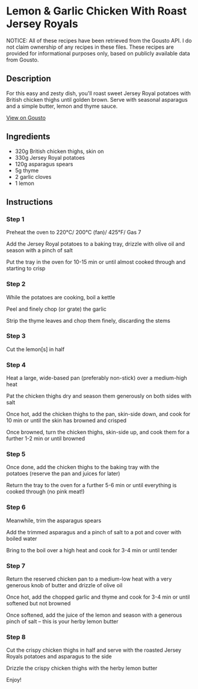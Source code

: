 # Lemon & Garlic Chicken With Roast Jersey Royals

NOTICE: All of these recipes have been retrieved from the Gousto API. I do not claim ownership of any recipes in these files. These recipes are provided for informational purposes only, based on publicly available data from Gousto.

## Description

For this easy and zesty dish, you'll roast sweet Jersey Royal potatoes with British chicken thighs until golden brown. Serve with seasonal asparagus and a simple butter, lemon and thyme sauce. 

[View on Gousto](https://www.gousto.co.uk/recipes/cookbook/lemon-garlic-chicken-with-roast-jersey-royals)

## Ingredients

- 320g British chicken thighs, skin on
- 330g Jersey Royal potatoes
- 120g asparagus spears
- 5g thyme
- 2 garlic cloves
- 1 lemon

## Instructions


### Step 1

Preheat the oven to 220°C/ 200°C (fan)/ 425°F/ Gas 7

Add the Jersey Royal potatoes to a baking tray, drizzle with olive oil and season with a pinch of salt

Put the tray in the oven for 10-15 min or until almost cooked through and starting to crisp


### Step 2

While the potatoes are cooking, boil a kettle

Peel and finely chop (or grate) the garlic

Strip the thyme leaves and chop them finely, discarding the stems


### Step 3

Cut the lemon<span class="text-danger">[s]</span> in half


### Step 4

Heat a large, wide-based pan (preferably non-stick) over a medium-high heat

Pat the chicken thighs dry and season them generously on both sides with salt

Once hot, add the chicken thighs to the pan, skin-side down, and cook for 10 min or until the skin has browned and crisped

Once browned, turn the chicken thighs, skin-side up, and cook them for a further 1-2 min or until browned


### Step 5

Once done, add the chicken thighs to the baking tray with the potatoes (reserve the pan and juices for later)

Return the tray to the oven for a further 5-6 min or until everything is cooked through (no pink meat!)


### Step 6

Meanwhile, trim the asparagus spears

Add the trimmed asparagus and a pinch of salt to a pot and cover with boiled water

Bring to the boil over a high heat and cook for 3-4 min or until tender


### Step 7

Return the reserved chicken pan to a medium-low heat with a very generous knob of butter and drizzle of olive oil

Once hot, add the chopped garlic and thyme and cook for 3-4 min or until softened but not browned

Once softened, add the juice of the lemon and season with a generous pinch of salt – this is your herby lemon butter

### Step 8

Cut the crispy chicken thighs in half and serve with the roasted Jersey Royals potatoes and asparagus to the side

Drizzle the crispy chicken thighs with the herby lemon butter

Enjoy!

